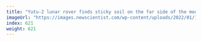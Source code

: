 ```yaml
---
title: "Yutu-2 lunar rover finds sticky soil on the far side of the moon"
imageUrl: "https://images.newscientist.com/wp-content/uploads/2022/01/19145050/PRI_219219172.jpg?width=600"
index: 621
weight: 621
---
```

